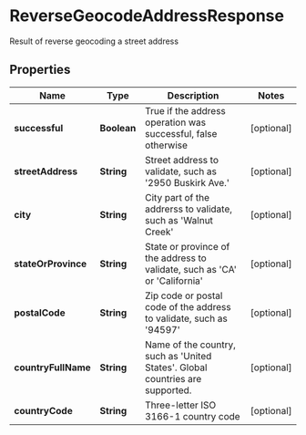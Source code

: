 

# ReverseGeocodeAddressResponse

Result of reverse geocoding a street address
## Properties

Name | Type | Description | Notes
------------ | ------------- | ------------- | -------------
**successful** | **Boolean** | True if the address operation was successful, false otherwise |  [optional]
**streetAddress** | **String** | Street address to validate, such as &#39;2950 Buskirk Ave.&#39; |  [optional]
**city** | **String** | City part of the addrerss to validate, such as &#39;Walnut Creek&#39; |  [optional]
**stateOrProvince** | **String** | State or province of the address to validate, such as &#39;CA&#39; or &#39;California&#39; |  [optional]
**postalCode** | **String** | Zip code or postal code of the address to validate, such as &#39;94597&#39; |  [optional]
**countryFullName** | **String** | Name of the country, such as &#39;United States&#39;.  Global countries are supported. |  [optional]
**countryCode** | **String** | Three-letter ISO 3166-1 country code |  [optional]



